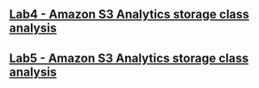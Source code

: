 ## [Lab4 - Amazon S3 Analytics storage class analysis](Lab4/README.md)

## [Lab5 - Amazon S3 Analytics storage class analysis](Lab5/README.md)
